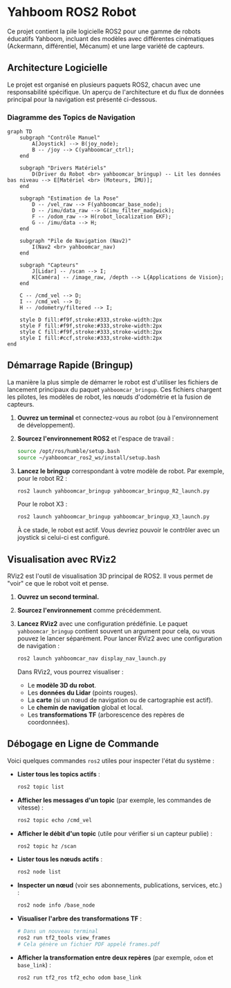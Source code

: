 # Yahboom ROS2 Robot

Ce projet contient la pile logicielle ROS2 pour une gamme de robots éducatifs Yahboom, incluant des modèles avec différentes cinématiques (Ackermann, différentiel, Mécanum) et une large variété de capteurs.

## Architecture Logicielle

Le projet est organisé en plusieurs paquets ROS2, chacun avec une responsabilité spécifique. Un aperçu de l'architecture et du flux de données principal pour la navigation est présenté ci-dessous.

### Diagramme des Topics de Navigation

```mermaid
graph TD
    subgraph "Contrôle Manuel"
        A[Joystick] --> B(joy_node);
        B -- /joy --> C(yahboomcar_ctrl);
    end

    subgraph "Drivers Matériels"
        D(Driver du Robot <br> yahboomcar_bringup) -- Lit les données bas niveau --> E[Matériel <br> (Moteurs, IMU)];
    end

    subgraph "Estimation de la Pose"
        D -- /vel_raw --> F(yahboomcar_base_node);
        D -- /imu/data_raw --> G(imu_filter_madgwick);
        F -- /odom_raw --> H(robot_localization EKF);
        G -- /imu/data --> H;
    end

    subgraph "Pile de Navigation (Nav2)"
        I(Nav2 <br> yahboomcar_nav)
    end

    subgraph "Capteurs"
        J[Lidar] -- /scan --> I;
        K[Caméra] -- /image_raw, /depth --> L{Applications de Vision};
    end

    C -- /cmd_vel --> D;
    I -- /cmd_vel --> D;
    H -- /odometry/filtered --> I;

    style D fill:#f9f,stroke:#333,stroke-width:2px
    style F fill:#f9f,stroke:#333,stroke-width:2px
    style C fill:#f9f,stroke:#333,stroke-width:2px
    style I fill:#ccf,stroke:#333,stroke-width:2px
end
```

## Démarrage Rapide (Bringup)

La manière la plus simple de démarrer le robot est d'utiliser les fichiers de lancement principaux du paquet `yahboomcar_bringup`. Ces fichiers chargent les pilotes, les modèles de robot, les nœuds d'odométrie et la fusion de capteurs.

1.  **Ouvrez un terminal** et connectez-vous au robot (ou à l'environnement de développement).

2.  **Sourcez l'environnement ROS2** et l'espace de travail :
    ```bash
    source /opt/ros/humble/setup.bash
    source ~/yahboomcar_ros2_ws/install/setup.bash
    ```

3.  **Lancez le bringup** correspondant à votre modèle de robot. Par exemple, pour le robot R2 :
    ```bash
    ros2 launch yahboomcar_bringup yahboomcar_bringup_R2_launch.py
    ```
    Pour le robot X3 :
    ```bash
    ros2 launch yahboomcar_bringup yahboomcar_bringup_X3_launch.py
    ```
    À ce stade, le robot est actif. Vous devriez pouvoir le contrôler avec un joystick si celui-ci est configuré.

## Visualisation avec RViz2

RViz2 est l'outil de visualisation 3D principal de ROS2. Il vous permet de "voir" ce que le robot voit et pense.

1.  **Ouvrez un second terminal.**

2.  **Sourcez l'environnement** comme précédemment.

3.  **Lancez RViz2** avec une configuration prédéfinie. Le paquet `yahboomcar_bringup` contient souvent un argument pour cela, ou vous pouvez le lancer séparément. Pour lancer RViz2 avec une configuration de navigation :
    ```bash
    ros2 launch yahboomcar_nav display_nav_launch.py
    ```
    Dans RViz2, vous pourrez visualiser :
    -   Le **modèle 3D du robot**.
    -   Les **données du Lidar** (points rouges).
    -   La **carte** (si un nœud de navigation ou de cartographie est actif).
    -   Le **chemin de navigation** global et local.
    -   Les **transformations TF** (arborescence des repères de coordonnées).

## Débogage en Ligne de Commande

Voici quelques commandes `ros2` utiles pour inspecter l'état du système :

-   **Lister tous les topics actifs** :
    ```bash
    ros2 topic list
    ```

-   **Afficher les messages d'un topic** (par exemple, les commandes de vitesse) :
    ```bash
    ros2 topic echo /cmd_vel
    ```

-   **Afficher le débit d'un topic** (utile pour vérifier si un capteur publie) :
    ```bash
    ros2 topic hz /scan
    ```

-   **Lister tous les nœuds actifs** :
    ```bash
    ros2 node list
    ```

-   **Inspecter un nœud** (voir ses abonnements, publications, services, etc.) :
    ```bash
    ros2 node info /base_node
    ```

-   **Visualiser l'arbre des transformations TF** :
    ```bash
    # Dans un nouveau terminal
    ros2 run tf2_tools view_frames
    # Cela génère un fichier PDF appelé frames.pdf
    ```

-   **Afficher la transformation entre deux repères** (par exemple, `odom` et `base_link`) :
    ```bash
    ros2 run tf2_ros tf2_echo odom base_link
    ```
